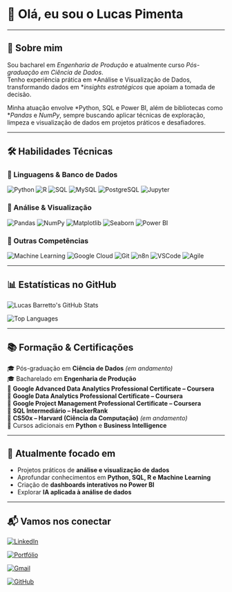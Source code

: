 # 👋 Olá, eu sou o Lucas Pimenta  

---

## 🚀 Sobre mim  

Sou bacharel em *Engenharia de Produção* e atualmente curso *Pós-graduação em Ciência de Dados*.  
Tenho experiência prática em *Análise e Visualização de Dados, transformando dados em **insights estratégicos* que apoiam a tomada de decisão.  

Minha atuação envolve *Python, SQL e Power BI, além de bibliotecas como **Pandas* e *NumPy*, sempre buscando aplicar técnicas de exploração, limpeza e visualização de dados em projetos práticos e desafiadores.  

---

## 🛠️ Habilidades Técnicas  

### 🔹 Linguagens & Banco de Dados  
![Python](https://img.shields.io/badge/Python-3776AB?style=for-the-badge&logo=python&logoColor=white)
![R](https://img.shields.io/badge/R-276DC3?style=for-the-badge&logo=r&logoColor=white)
![SQL](https://img.shields.io/badge/SQL-336791?style=for-the-badge&logo=postgresql&logoColor=white)
![MySQL](https://img.shields.io/badge/MySQL-4479A1?style=for-the-badge&logo=mysql&logoColor=white)
![PostgreSQL](https://img.shields.io/badge/PostgreSQL-336791?style=for-the-badge&logo=postgresql&logoColor=white)
![Jupyter](https://img.shields.io/badge/Jupyter-F37626.svg?style=for-the-badge&logo=Jupyter&logoColor=white)

### 🔹 Análise & Visualização  
![Pandas](https://img.shields.io/badge/Pandas-150458?style=for-the-badge&logo=pandas&logoColor=white)
![NumPy](https://img.shields.io/badge/NumPy-013243?style=for-the-badge&logo=numpy&logoColor=white)
![Matplotlib](https://img.shields.io/badge/Matplotlib-11557c?style=for-the-badge&logo=plotly&logoColor=white)
![Seaborn](https://img.shields.io/badge/Seaborn-4c8cbf?style=for-the-badge&logo=python&logoColor=white)
![Power BI](https://img.shields.io/badge/Power%20BI-F2C811?style=for-the-badge&logo=powerbi&logoColor=black)

### 🔹 Outras Competências  
![Machine Learning](https://img.shields.io/badge/Machine%20Learning-102230?style=for-the-badge&logo=tensorflow&logoColor=white)
![Google Cloud](https://img.shields.io/badge/Google%20Cloud-4285F4?style=for-the-badge&logo=googlecloud&logoColor=white)
![Git](https://img.shields.io/badge/Git-F05032?style=for-the-badge&logo=git&logoColor=white)
![n8n](https://img.shields.io/badge/n8n-EA4C89?style=for-the-badge&logo=n8n&logoColor=white)
![VSCode](https://img.shields.io/badge/VS%20Code-0078d7?style=for-the-badge&logo=visualstudiocode&logoColor=white)
![Agile](https://img.shields.io/badge/Agile-FF6F00?style=for-the-badge&logo=scrumalliance&logoColor=white)

---

## 📊 Estatísticas no GitHub

<!-- Estatísticas de contribuição -->
![Lucas Barretto's GitHub Stats](https://github-readme-stats.vercel.app/api?username=LucasPBar&show_icons=true&theme=radical&hide_title=true)

<!-- Linguagens mais usadas -->
![Top Languages](https://github-readme-stats.vercel.app/api/top-langs/?username=LucasPBar&layout=compact&theme=radical)

</div>




---

## 📚 Formação & Certificações  

🎓 Pós-graduação em **Ciência de Dados** *(em andamento)*  
🎓 Bacharelado em **Engenharia de Produção**  
📜 **Google Advanced Data Analytics Professional Certificate – Coursera**  
📜 **Google Data Analytics Professional Certificate – Coursera**  
📜 **Google Project Management Professional Certificate – Coursera**  
📜 **SQL Intermediário – HackerRank**  
📜 **CS50x – Harvard (Ciência da Computação)** *(em andamento)*  
📜 Cursos adicionais em **Python** e **Business Intelligence**  

---

## 🌱 Atualmente focado em  

- Projetos práticos de **análise e visualização de dados**  
- Aprofundar conhecimentos em **Python, SQL, R e Machine Learning**  
- Criação de **dashboards interativos no Power BI**  
- Explorar **IA aplicada à análise de dados**  

---

## 📬 Vamos nos conectar

[![LinkedIn](https://img.shields.io/badge/LinkedIn-Lucas%20Pimenta-0A66C2?style=for-the-badge&logo=linkedin&logoColor=white)](https://www.linkedin.com/in/lucaspimentabarretto/)

[![Portfólio](https://img.shields.io/badge/Portf%C3%B3lio-Data%20Science-6f42c1?style=for-the-badge&logo=About.me&logoColor=white)](https://www.datascienceportfol.io/lucaspimenta1805)

[![Gmail](https://img.shields.io/badge/Email-lucaspimenta@email.com-D14836?style=for-the-badge&logo=gmail&logoColor=white)](mailto:lucaspimenta@email.com)

[![GitHub](https://img.shields.io/badge/GitHub-LucasPBar-181717?style=for-the-badge&logo=github&logoColor=white)](https://github.com/LucasPBar)



